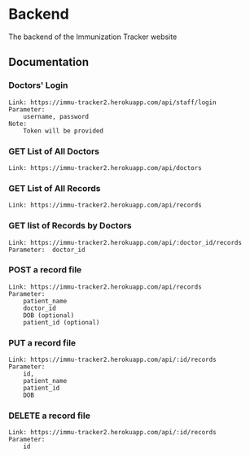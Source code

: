 # Backend
The backend of the Immunization Tracker website

## Documentation

### Doctors' Login

    Link: https://immu-tracker2.herokuapp.com/api/staff/login
    Parameter:
        username, password
    Note: 
        Token will be provided

### GET List of All Doctors

    Link: https://immu-tracker2.herokuapp.com/api/doctors

### GET List of All Records

    Link: https://immu-tracker2.herokuapp.com/api/records
    
### GET list of Records by Doctors
    
    Link: https://immu-tracker2.herokuapp.com/api/:doctor_id/records
    Parameter:  doctor_id


### POST a record file

    Link: https://immu-tracker2.herokuapp.com/api/records
    Parameter:
        patient_name
        doctor_id
        DOB (optional)
        patient_id (optional)

### PUT a record file

    Link: https://immu-tracker2.herokuapp.com/api/:id/records
    Parameter:
        id,
        patient_name
        patient_id
        DOB

### DELETE a record file

    Link: https://immu-tracker2.herokuapp.com/api/:id/records
    Parameter:
        id
        

  
